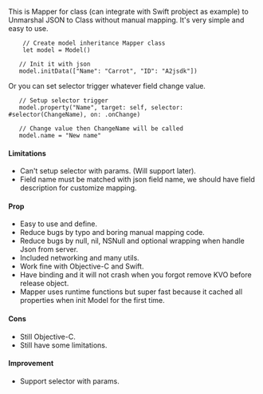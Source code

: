 This is Mapper for class (can integrate with Swift probject as example) to Unmarshal JSON to Class without manual mapping. It's very simple and easy to use.

```
    // Create model inheritance Mapper class
    let model = Model()
   
   // Init it with json
   model.initData(["Name": "Carrot", "ID": "A2jsdk"]) 
```

Or you can set selector trigger whatever field change value.

```
   // Setup selector trigger
   model.property("Name", target: self, selector: #selector(ChangeName), on: .onChange)

   // Change value then ChangeName will be called
   model.name = "New name"
```

#### Limitations

- Can't setup selector with params. (Will support later).
- Field name must be matched with json field name, we should have field description for customize mapping.

#### Prop

- Easy to use and define.
- Reduce bugs by typo and boring manual mapping code.
- Reduce bugs by null, nil, NSNull and optional wrapping when handle Json from server.
- Included networking and many utils.
- Work fine with Objective-C and Swift.
- Have binding and it will not crash when you forgot remove KVO before release object.
- Mapper uses runtime functions but super fast because it cached all properties when init Model for the first time.

#### Cons

- Still Objective-C.
- Still have some limitations.

#### Improvement

- Support selector with params.

